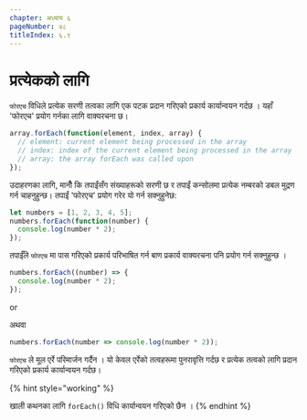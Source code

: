 ```yaml
---
chapter: अध्याय ६
pageNumber: ४८
titleIndex: ६.९
---
```

# प्रत्येकको लागि

`फोरएच` विधिले प्रत्येक सरणी तत्वका लागि एक पटक प्रदान गरिएको प्रकार्य कार्यान्वयन गर्दछ । यहाँ 'फोरएच' प्रयोग गर्नका लागि वाक्यरचना छ।

```javascript
array.forEach(function(element, index, array) {
  // element: current element being processed in the array
  // index: index of the current element being processed in the array
  // array: the array forEach was called upon
});
```

उदाहरणका लागि, मानौँ कि तपाईंसँग संख्याहरूको सरणी छ र तपाईं कन्सोलमा प्रत्येक नम्बरको डबल मुद्रण गर्न चाहनुहुन्छ। तपाईं 'फोरएच' प्रयोग गरेर यो गर्न सक्नुहुनेछ:

```typescript
let numbers = [1, 2, 3, 4, 5];
numbers.forEach(function(number) {
  console.log(number * 2);
});
```

तपाईँले `फोरएच` मा पास गरिएको प्रकार्य परिभाषित गर्न बाण प्रकार्य वाक्यरचना पनि प्रयोग गर्न सक्नुहुन्छ ।

```typescript
numbers.forEach((number) => {
  console.log(number * 2);
});
```

or

अथवा

```typescript
numbers.forEach(number => console.log(number * 2));
```

`फोरएच` ले मूल एर्रे परिमार्जन गर्दैन । यो केवल एर्रेको तत्वहरूमा पुनरावृत्ति गर्दछ र प्रत्येक तत्वको लागि प्रदान गरिएको प्रकार्य कार्यान्वयन गर्दछ।

{% hint style="working" %}

खाली कथनका लागि `forEach()` विधि कार्यान्वयन गरिएको छैन ।
{% endhint %}

